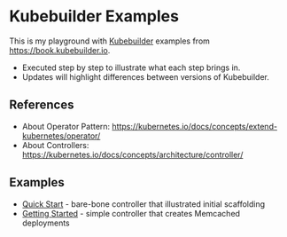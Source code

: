 # Kubebuilder Examples

This is my playground with [Kubebuilder](https://github.com/kubernetes-sigs/kubebuilder) examples from https://book.kubebuilder.io.

- Executed step by step to illustrate what each step brings in.
- Updates will highlight differences between versions of Kubebuilder.

## References
- About Operator Pattern: https://kubernetes.io/docs/concepts/extend-kubernetes/operator/
- About Controllers: https://kubernetes.io/docs/concepts/architecture/controller/

## Examples

- [Quick Start](./0-quick-start/) - bare-bone controller that illustrated initial scaffolding
- [Getting Started](./1-getting-started/) - simple controller that creates Memcached deployments
